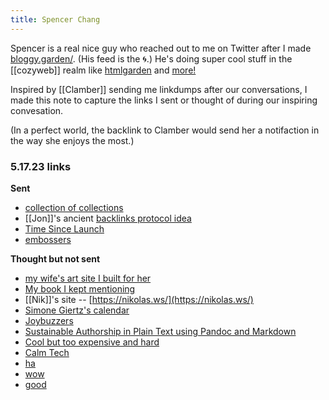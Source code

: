 ```yaml
---
title: Spencer Chang
---
```


Spencer is a real nice guy who reached out to me on Twitter after I made [bloggy.garden/](https://bloggy.garden/). (His feed is the 🌀.) He's doing super cool stuff in the [[cozyweb]] realm like [htmlgarden](https://htmlgarden.spencerchang.me/) and [more!](https://www.spencerchang.me/)

Inspired by [[Clamber]] sending me linkdumps after our conversations, I made this note to capture the links I sent or thought of during our inspiring convesation.

(In a perfect world, the backlink to Clamber would send her a notifaction in the way she enjoys the most.)

### 5.17.23 links

**Sent**
- [collection of collections](https://www.stan.co.uk/about)
- [[Jon]]'s ancient [backlinks protocol idea](https://scribble.com/uwi/unbib/)
- [Time Since Launch](https://cwandt.com/products/time-since-launch?variant=19682206089275)
- [embossers](https://www.staples.com/services/printing/custom-stamps/embossers/)

**Thought but not sent**

- [my wife's art site I built for her](https://athousandcirclets.garden/)
- [My book I kept mentioning](https://www.conceptuallabor.com/)
- [[Nik]]'s site -- [https://nikolas.ws/](https://nikolas.ws/)
- [Simone Giertz's calendar](https://yetch.store/products/every-day-goal-calendar)
- [Joybuzzers](https://en.wikipedia.org/wiki/Joy_buzzer)
-  [Sustainable Authorship in Plain Text using Pandoc and Markdown](https://programminghistorian.org/en/lessons/sustainable-authorship-in-plain-text-using-pandoc-and-markdown)
- [Cool but too expensive and hard](https://www.hackster.io/news/giant-e-ink-display-shows-newspaper-headlines-on-your-wall-7afb4ee2af13)
- [Calm Tech](https://calmtech.com/)
- [ha](https://pinboard.in/u:nimdaghlian/t:ha/)
- [wow](https://pinboard.in/u:nimdaghlian/t:wow/)
- [good](https://pinboard.in/u:nimdaghlian/t:good/)